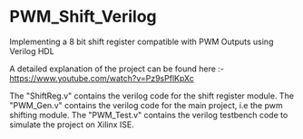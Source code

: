 # PWM_Shift_Verilog
Implementing a 8 bit shift register compatible with PWM Outputs using Verilog HDL


A detailed explanation of the project can be found here :-
https://www.youtube.com/watch?v=Pz9sPflKpXc

The "ShiftReg.v" contains the verilog code for the shift register module.
The "PWM_Gen.v" contains the verilog code for the main project, i.e the pwm shifting module.
The "PWM_Test.v" contains the verilog testbench code to simulate the project on Xilinx ISE.

